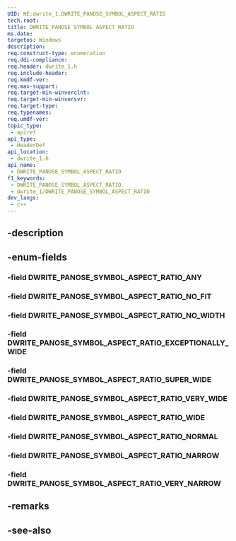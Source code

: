 ```yaml
---
UID: NE:dwrite_1.DWRITE_PANOSE_SYMBOL_ASPECT_RATIO
tech.root: 
title: DWRITE_PANOSE_SYMBOL_ASPECT_RATIO
ms.date: 
targetos: Windows
description: 
req.construct-type: enumeration
req.ddi-compliance: 
req.header: dwrite_1.h
req.include-header: 
req.kmdf-ver: 
req.max-support: 
req.target-min-winverclnt: 
req.target-min-winversvr: 
req.target-type: 
req.typenames: 
req.umdf-ver: 
topic_type:
 - apiref
api_type:
 - HeaderDef
api_location:
 - dwrite_1.h
api_name:
 - DWRITE_PANOSE_SYMBOL_ASPECT_RATIO
f1_keywords:
 - DWRITE_PANOSE_SYMBOL_ASPECT_RATIO
 - dwrite_1/DWRITE_PANOSE_SYMBOL_ASPECT_RATIO
dev_langs:
 - c++
---
```


## -description

## -enum-fields

### -field DWRITE_PANOSE_SYMBOL_ASPECT_RATIO_ANY

### -field DWRITE_PANOSE_SYMBOL_ASPECT_RATIO_NO_FIT

### -field DWRITE_PANOSE_SYMBOL_ASPECT_RATIO_NO_WIDTH

### -field DWRITE_PANOSE_SYMBOL_ASPECT_RATIO_EXCEPTIONALLY_WIDE

### -field DWRITE_PANOSE_SYMBOL_ASPECT_RATIO_SUPER_WIDE

### -field DWRITE_PANOSE_SYMBOL_ASPECT_RATIO_VERY_WIDE

### -field DWRITE_PANOSE_SYMBOL_ASPECT_RATIO_WIDE

### -field DWRITE_PANOSE_SYMBOL_ASPECT_RATIO_NORMAL

### -field DWRITE_PANOSE_SYMBOL_ASPECT_RATIO_NARROW

### -field DWRITE_PANOSE_SYMBOL_ASPECT_RATIO_VERY_NARROW

## -remarks

## -see-also

